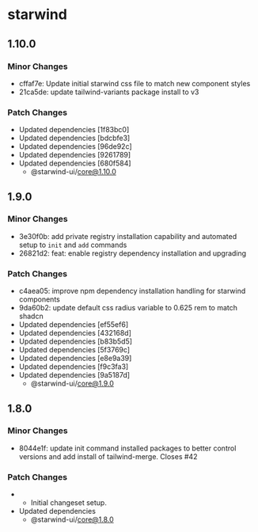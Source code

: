 # starwind

## 1.10.0

### Minor Changes

- cffaf7e: Update initial starwind css file to match new component styles
- 21ca5de: update tailwind-variants package install to v3

### Patch Changes

- Updated dependencies [1f83bc0]
- Updated dependencies [bdcbfe3]
- Updated dependencies [96de92c]
- Updated dependencies [9261789]
- Updated dependencies [680f584]
  - @starwind-ui/core@1.10.0

## 1.9.0

### Minor Changes

- 3e30f0b: add private registry installation capability and automated setup to `init` and `add` commands
- 26821d2: feat: enable registry dependency installation and upgrading

### Patch Changes

- c4aea05: improve npm dependency installation handling for starwind components
- 9da60b2: update default css radius variable to 0.625 rem to match shadcn
- Updated dependencies [ef55ef6]
- Updated dependencies [432168d]
- Updated dependencies [b83b5d5]
- Updated dependencies [5f3769c]
- Updated dependencies [e8e9a39]
- Updated dependencies [f9c3fa3]
- Updated dependencies [9a5187d]
  - @starwind-ui/core@1.9.0

## 1.8.0

### Minor Changes

- 8044e1f: update init command installed packages to better control versions and add install of tailwind-merge. Closes #42

### Patch Changes

- - Initial changeset setup.
- Updated dependencies
  - @starwind-ui/core@1.8.0
